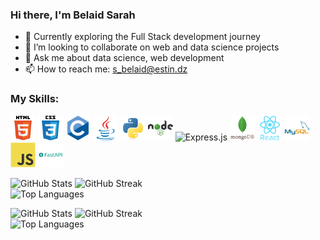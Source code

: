 ### Hi there, I'm Belaid Sarah
- 🚀 Currently exploring the Full Stack development journey
- 👯 I’m looking to collaborate on web and data science projects  
- 💬 Ask me about data science, web development 
- 📫 How to reach me: s_belaid@estin.dz

<h3 align="left">My Skills:</h3>
<p align="left"> 
  <img src="https://raw.githubusercontent.com/devicons/devicon/master/icons/html5/html5-original-wordmark.svg" alt="HTML5" width="40" height="40"/>
  <img src="https://raw.githubusercontent.com/devicons/devicon/master/icons/css3/css3-original-wordmark.svg" alt="CSS3" width="40" height="40"/>
  <img src="https://raw.githubusercontent.com/devicons/devicon/master/icons/c/c-original.svg" alt="C" width="40" height="40"/>
  <img src="https://raw.githubusercontent.com/devicons/devicon/master/icons/java/java-original.svg" alt="Java" width="40" height="40"/>
  <img src="https://raw.githubusercontent.com/devicons/devicon/master/icons/python/python-original.svg" alt="Python" width="40" height="40"/>
  <img src="https://raw.githubusercontent.com/devicons/devicon/master/icons/nodejs/nodejs-original-wordmark.svg" alt="Node.js" width="40" height="40"/>
  <img src="https://www.vectorlogo.zone/logos/expressjs/expressjs-icon.svg" alt="Express.js" width="40" height="40"/>
  <img src="https://raw.githubusercontent.com/devicons/devicon/master/icons/mongodb/mongodb-original-wordmark.svg" alt="MongoDB" width="40" height="40"/>
  <img src="https://raw.githubusercontent.com/devicons/devicon/master/icons/react/react-original-wordmark.svg" alt="React" width="40" height="40"/>
  <img src="https://raw.githubusercontent.com/devicons/devicon/master/icons/mysql/mysql-original-wordmark.svg" alt="mysql" width="40" height="40"/>
  <img src="https://raw.githubusercontent.com/devicons/devicon/master/icons/javascript/javascript-original.svg" alt="JavaScript" width="40" height="40"/>
  <img src="https://raw.githubusercontent.com/devicons/devicon/master/icons/fastapi/fastapi-original-wordmark.svg" alt="FastAPI" width="40" height="40"/>
</p>

![GitHub Stats](https://github-readme-stats.vercel.app/api?username=belaid-sarah&theme=dark&hide_border=false&include_all_commits=true&count_private=true) 
![GitHub Streak](https://github-readme-streak-stats.herokuapp.com/?user=belaid-sarah&theme=dark&hide_border=false) <br>
![Top Languages](https://github-readme-stats.vercel.app/api/top-langs/?username=belaid-sarah&theme=dark&hide_border=false&include_all_commits=false&count_private=true&layout=compact)  



</p>

![GitHub Stats](https://github-readme-stats.vercel.app/api?username=belaid-sarah&theme=dark&hide_border=false&include_all_commits=true&count_private=true) 
![GitHub Streak](https://github-readme-streak-stats.herokuapp.com/?user=belaid-sarah&theme=dark&hide_border=false) <br>
![Top Languages](https://github-readme-stats.vercel.app/api/top-langs/?username=belaid-sarah&theme=dark&hide_border=false&include_all_commits=false&count_private=true&layout=compact)
